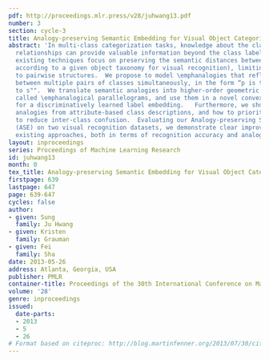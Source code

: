 ```yaml
---
pdf: http://proceedings.mlr.press/v28/juhwang13.pdf
number: 3
section: cycle-3
title: Analogy-preserving Semantic Embedding for Visual Object Categorization
abstract: 'In multi-class categorization tasks, knowledge about the classes’ semantic
  relationships can provide valuable information beyond the class labels themselves.  However,
  existing techniques focus on preserving the semantic distances between classes (e.g.,
  according to a given object taxonomy for visual recognition), limiting the influence
  to pairwise structures.  We propose to model \emphanalogies that reflect the relationships
  between multiple pairs of classes simultaneously, in the form “p is to q, as r is
  to s"".  We translate semantic analogies into higher-order geometric constraints
  called \emphanalogical parallelograms, and use them in a novel convex regularizer
  for a discriminatively learned label embedding.   Furthermore, we show how to discover
  analogies from attribute-based class descriptions, and how to prioritize those likely
  to reduce inter-class confusion.  Evaluating our Analogy-preserving Semantic Embedding
  (ASE) on two visual recognition datasets, we demonstrate clear improvements over
  existing approaches, both in terms of recognition accuracy and analogy completion.  '
layout: inproceedings
series: Proceedings of Machine Learning Research
id: juhwang13
month: 0
tex_title: Analogy-preserving Semantic Embedding for Visual Object Categorization
firstpage: 639
lastpage: 647
page: 639-647
cycles: false
author:
- given: Sung
  family: Ju Hwang
- given: Kristen
  family: Grauman
- given: Fei
  family: Sha
date: 2013-05-26
address: Atlanta, Georgia, USA
publisher: PMLR
container-title: Proceedings of the 30th International Conference on Machine Learning
volume: '28'
genre: inproceedings
issued:
  date-parts:
  - 2013
  - 5
  - 26
# Format based on citeproc: http://blog.martinfenner.org/2013/07/30/citeproc-yaml-for-bibliographies/
---
```

